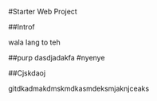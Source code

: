 #Starter Web Project

##Introf

wala lang to teh

##purp
dasdjadakfa
#nyenye

##Cjskdaoj

gitdkadmakdmskmdkasmdeksmjaknjceaks